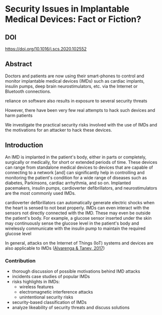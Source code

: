 # Security Issues in Implantable Medical Devices: Fact or Fiction?

## DOI

https://doi.org/10.1016/j.scs.2020.102552

## Abstract

Doctors and patients are now using their smart-phones to control and monitor implantable medical devices (IMDs) such as cardiac implants, insulin pumps, deep brain neurostimulators, etc. via the Internet or Bluetooth connections.

reliance on software also results in exposure to several security threats

However, there have been very few real attempts to hack such devices and harm patients

We investigate the practical security risks involved with the use of IMDs and the motivations for an attacker to hack these devices. 

## Introduction

An IMD is implanted in the patient's body, either in parts or completely, surgically or medically, for short or extended periods of time. These devices can range from standalone medical devices to devices that are capable of connecting to a network [and] can significantly help in controlling and monitoring the patient's condition for a wide range of diseases such as diabetes, Parkinsons, cardiac arrhythmia, and so on. Implanted pacemakers, insulin pumps, cardioverter defibrillators, and neurostimulators are the most commonly used IMDs. 

cardioverter defibrillators can automatically generate electric shocks when the heart is sensed to not beat properly. IMDs can even interact with the sensors not directly connected with the IMD. These may even be outside the patient's body. For example, a glucose sensor inserted under the skin may continuously sense the glucose level in the patient's body and wirelessly communicate with the insulin pump to maintain the required glucose level 

In general, attacks on the Internet of Things (IoT) systems and devices are also applicable to IMDs ([Alvarenga & Tanev, 2017](https://www.sciencedirect.com/science/article/pii/S2210670720307708#bib0065))

### Contribution

- thorough discussion of possible motivations behind IMD attacks
- incidents case studies of popular IMDs
- risks highlights in IMDs:
  - wireless features
  - electromagnetic interference attacks
  - unintentional security risks
- security-based classification of IMDs
- analyze likeability of security threats and discuss solutions

